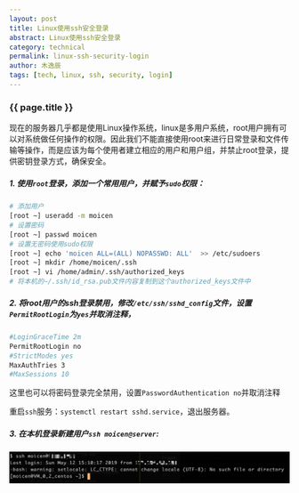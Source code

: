 ```yaml
---
layout: post
title: Linux使用ssh安全登录
abstract: Linux使用ssh安全登录
category: technical
permalink: linux-ssh-security-login
author: 木逸辰
tags: [tech, linux, ssh, security, login]
---
```


### {{ page.title }}

现在的服务器几乎都是使用Linux操作系统，linux是多用户系统，root用户拥有可以对系统做任何操作的权限。因此我们不能直接使用root来进行日常登录和文件传输等操作，而是应该为每个使用者建立相应的用户和用户组，并禁止root登录，提供密钥登录方式，确保安全。

##### 1. 使用`root`登录，添加一个常用用户，并赋予`sudo`权限：

```bash
# 添加用户
[root ~] useradd -m moicen
# 设置密码
[root ~] passwd moicen
# 设置无密码使用sudo权限
[root ~] echo 'moicen ALL=(ALL) NOPASSWD: ALL'  >> /etc/sudoers
[root ~] mkdir /home/moicen/.ssh
[root ~] vi /home/admin/.ssh/authorized_keys
# 将本机的~/.ssh/id_rsa.pub文件内容复制到这个authorized_keys文件中
```

##### 2. 将root用户的ssh登录禁用，修改`/etc/ssh/sshd_config`文件，设置`PermitRootLogin`为`yes`并取消注释，

```bash
#LoginGraceTime 2m
PermitRootLogin no
#StrictModes yes
MaxAuthTries 3
#MaxSessions 10
```

这里也可以将密码登录完全禁用，设置`PasswordAuthentication no`并取消注释

重启`ssh`服务：`systemctl restart sshd.service`，退出服务器。


##### 3. 在本机登录新建用户`ssh moicen@server`:

![ssh login without password](/assets/images/2019-05-12-moicen-ssh-login.jpg)




